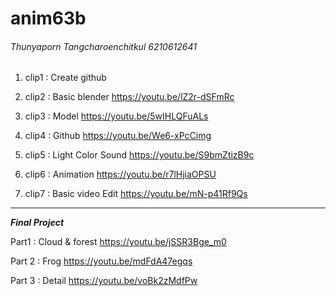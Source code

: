 # anim63b

###### Thunyaporn Tangcharoenchitkul 6210612641

1. clip1 : Create github

2. clip2 : Basic blender
<https://youtu.be/lZ2r-dSFmRc>

3. clip3 : Model
<https://youtu.be/5wIHLQFuALs>

4. clip4 : Github
<https://youtu.be/We6-xPcCimg>

5. clip5 : Light Color Sound
<https://youtu.be/S9bmZtizB9c>

6. clip6 : Animation
<https://youtu.be/r7lHjiaOPSU>

7. clip7 : Basic video Edit
<https://youtu.be/mN-p41Rf9Qs>

-------------------------------------------------

***Final Project***

Part1 : Cloud & forest 
<https://youtu.be/jSSR3Bge_m0>

Part 2 : Frog 
<https://youtu.be/mdFdA47egqs>

Part 3 : Detail
<https://youtu.be/voBk2zMdfPw>